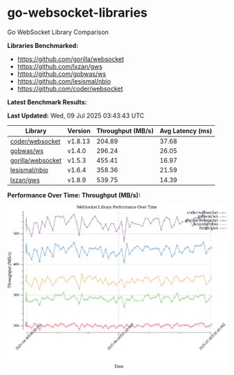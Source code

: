# go-websocket-libraries

Go WebSocket Library Comparison

**Libraries Benchmarked:**

- https://github.com/gorilla/websocket
- https://github.com/lxzan/gws
- https://github.com/gobwas/ws
- https://github.com/lesismal/nbio
- https://github.com/coder/websocket

**Latest Benchmark Results:**

<!-- BENCHMARK_TABLE_START -->
**Last Updated:** Wed, 09 Jul 2025 03:43:43 UTC

| Library                                         | Version         | Throughput (MB/s) | Avg Latency (ms) |
| ----------------------------------------------- | --------------- | ----------------- | ---------------- |
| [coder/websocket](https://github.com/coder/websocket) | v1.8.13 | 204.89 | 37.68 |
| [gobwas/ws](https://github.com/gobwas/ws) | v1.4.0 | 296.24 | 26.05 |
| [gorilla/websocket](https://github.com/gorilla/websocket) | v1.5.3 | 455.41 | 16.97 |
| [lesismal/nbio](https://github.com/lesismal/nbio) | v1.6.4 | 358.36 | 21.59 |
| [lxzan/gws](https://github.com/lxzan/gws) | v1.8.9 | 539.75 | 14.39 |
<!-- BENCHMARK_TABLE_END -->

**Performance Over Time: Throughput (MB/s):**

![Benchmark Performance Graph](benchmark_performance.png)